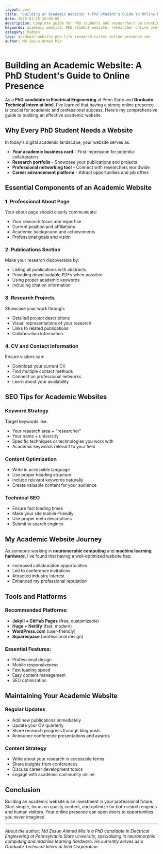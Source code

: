 ```yaml
---
layout: post
title: "Building an Academic Website: A PhD Student's Guide to Online Presence"
date: 2025-01-26 10:00:00
description: Complete guide for PhD students and researchers on creating an effective academic website. Learn about SEO, content strategy, and professional online presence for academic careers.
keywords: academic website, PhD student website, researcher online presence, academic SEO, graduate student portfolio, research website, academic career development
category: hidden
tags: academic-website phd-life research-career online-presence seo
author: Md Zesun Ahmed Mia
---
```


# Building an Academic Website: A PhD Student's Guide to Online Presence

As a **PhD candidate in Electrical Engineering** at Penn State and **Graduate Technical Intern at Intel**, I've learned that having a strong online presence is crucial for academic and professional success. Here's my comprehensive guide to building an effective academic website.

## Why Every PhD Student Needs a Website

In today's digital academic landscape, your website serves as:

- **Your academic business card** - First impression for potential collaborators
- **Research portfolio** - Showcase your publications and projects
- **Professional networking tool** - Connect with researchers worldwide
- **Career advancement platform** - Attract opportunities and job offers

## Essential Components of an Academic Website

### 1. Professional About Page

Your about page should clearly communicate:

- Your research focus and expertise
- Current position and affiliations
- Academic background and achievements
- Professional goals and vision

### 2. Publications Section

Make your research discoverable by:

- Listing all publications with abstracts
- Providing downloadable PDFs when possible
- Using proper academic keywords
- Including citation information

### 3. Research Projects

Showcase your work through:

- Detailed project descriptions
- Visual representations of your research
- Links to related publications
- Collaboration information

### 4. CV and Contact Information

Ensure visitors can:

- Download your current CV
- Find multiple contact methods
- Connect on professional networks
- Learn about your availability

## SEO Tips for Academic Websites

### Keyword Strategy

Target keywords like:

- Your research area + "researcher"
- Your name + university
- Specific techniques or technologies you work with
- Academic keywords relevant to your field

### Content Optimization

- Write in accessible language
- Use proper heading structure
- Include relevant keywords naturally
- Create valuable content for your audience

### Technical SEO

- Ensure fast loading times
- Make your site mobile-friendly
- Use proper meta descriptions
- Submit to search engines

## My Academic Website Journey

As someone working in **neuromorphic computing** and **machine learning hardware**, I've found that having a well-optimized website has:

- Increased collaboration opportunities
- Led to conference invitations
- Attracted industry interest
- Enhanced my professional reputation

## Tools and Platforms

### Recommended Platforms:

- **Jekyll + GitHub Pages** (free, customizable)
- **Hugo + Netlify** (fast, modern)
- **WordPress.com** (user-friendly)
- **Squarespace** (professional design)

### Essential Features:

- Professional design
- Mobile responsiveness
- Fast loading speed
- Easy content management
- SEO optimization

## Maintaining Your Academic Website

### Regular Updates

- Add new publications immediately
- Update your CV quarterly
- Share research progress through blog posts
- Announce conference presentations and awards

### Content Strategy

- Write about your research in accessible terms
- Share insights from conferences
- Discuss career development topics
- Engage with academic community online

## Conclusion

Building an academic website is an investment in your professional future. Start simple, focus on quality content, and optimize for both search engines and human visitors. Your online presence can open doors to opportunities you never imagined.

---

_About the author: Md Zesun Ahmed Mia is a PhD candidate in Electrical Engineering at Pennsylvania State University, specializing in neuromorphic computing and machine learning hardware. He currently serves as a Graduate Technical Intern at Intel Corporation._
